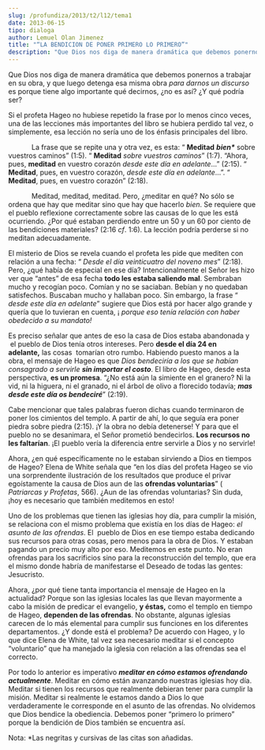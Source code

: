 ```yaml
---
slug: /profundiza/2013/t2/l12/tema1
date: 2013-06-15
tipo: dialoga
author: Lemuel Olan Jimenez
title: "“LA BENDICION DE PONER PRIMERO LO PRIMERO”"
description: "Que Dios nos diga de manera dramática que debemos ponernos a trabajar en su  obra, y que luego detenga esa misma obra para darnos un discurso es porque  tiene algo importante qué decirnos, ¿no es así? ¿Y qué podría ser? Si el  profeta Hageo no hubiese repetido la frase por lo ..."
---
```


Que Dios nos diga de manera dramática que debemos ponernos a trabajar en su obra, y que luego detenga esa misma obra _para darnos un discurso_ es porque tiene algo importante qué decirnos, ¿no es así? ¿Y qué podría ser?

Si el profeta Hageo no hubiese repetido la frase por lo menos cinco veces, una de las lecciones más importantes del libro se hubiera perdido tal vez, o simplemente, esa lección no sería uno de los énfasis principales del libro.

            La frase que se repite una y otra vez, es esta: “ **Meditad** **_bien\*_** sobre vuestros caminos” (1:5). “ **Meditad** _sobre vuestros caminos_” (1:7). “Ahora, pues, **meditad** en vuestro corazón _desde este día en adelante_...” (2:15). “ **Meditad**, pues, en vuestro corazón, _desde este día en adelante_...”. “ **Meditad**, pues, en vuestro corazón” (2:18).

            Meditad, meditad, meditad. Pero, ¿meditar en qué? No sólo se ordena que hay que meditar sino que hay que hacerlo _bien_. Se requiere que el pueblo reflexione correctamente sobre las causas de lo que les está ocurriendo. ¿Por qué estaban perdiendo entre un 50 y un 60 por ciento de las bendiciones materiales? (2:16 _cf_. 1:6). La lección podría perderse si no meditan adecuadamente.

El misterio de Dios se revela cuando el profeta les pide que mediten con relación a una fecha: “ _Desde el día veinticuatro del noveno mes_” (2:18). Pero, ¿qué había de especial en ese día? Intencionalmente el Señor les hizo ver que “antes” de esa fecha **todo les estaba saliendo mal**. Sembraban mucho y recogían poco. Comían y no se saciaban. Bebían y no quedaban satisfechos. Buscaban mucho y hallaban poco. Sin embargo, la frase “ _desde este día en adelante_” sugiere que Dios está por hacer algo grande y quería que lo tuvieran en cuenta, ¡ _porque eso tenía relación con haber obedecido a su mandato!_

Es preciso señalar que antes de eso la casa de Dios estaba abandonada y  el pueblo de Dios tenía otros intereses. Pero **desde el día 24 en adelante,** las cosas  tomarían otro rumbo. Habiendo puesto manos a la obra, el mensaje de Hageo es que _Dios bendeciría a los que se habían consagrado a servirle **sin importar el costo**_. El libro de Hageo, desde esta perspectiva, **es un promesa**. “¿No está aún la simiente en el granero? Ni la vid, ni la higuera, ni el granado, ni el árbol de olivo a florecido todavía; **_mas desde este día os bendeciré_**” (2:19).

Cabe mencionar que tales palabras fueron dichas cuando terminaron de poner los cimientos del templo. A partir de ahí, lo que seguía era poner piedra sobre piedra (2:15). ¡Y la obra no debía detenerse! Y para que el pueblo no se desanimara, el Señor prometió bendecirlos. **Los recursos no les faltarían**. ¡El pueblo vería la diferencia entre servirle a Dios y no servirle!

Ahora, ¿en qué específicamente no le estaban sirviendo a Dios en tiempos de Hageo? Elena de White señala que “en los días del profeta Hageo se vio una sorprendente ilustración de los resultados que produce el privar egoístamente la causa de Dios aun de las **ofrendas voluntarias**” ( _Patriarcas y Profetas_, 566). ¿Aun de las ofrendas voluntarias? Sin duda, ¡hoy es necesario que también meditemos en esto!

Uno de los problemas que tienen las iglesias hoy día, para cumplir la misión, se relaciona con el mismo problema que existía en los días de Hageo: _el asunto de las ofrendas_. El  pueblo de Dios en ese tiempo estaba dedicando sus recursos para otras cosas, pero menos para la obra de Dios. Y estaban pagando un precio muy alto por eso. Meditemos en este punto. No eran ofrendas para los sacrificios sino para la reconstrucción del templo, que era el mismo donde habría de manifestarse el Deseado de todas las gentes: Jesucristo.

Ahora, ¿por qué tiene tanta importancia el mensaje de Hageo en la actualidad? Porque son las iglesias locales las que llevan mayormente a cabo la misión de predicar el evangelio, **y éstas,** como el templo en tiempo de Hageo, **dependen de las ofrendas**. No obstante, algunas iglesias carecen de lo más elemental para cumplir sus funciones en los diferentes departamentos. ¿Y donde está el problema? De acuerdo con Hageo, y lo que dice Elena de White, tal vez sea necesario meditar si el concepto “voluntario” que ha manejado la iglesia con relación a las ofrendas sea el correcto.

Por todo lo anterior es imperativo **_meditar en cómo estamos ofrendando actualmente_**. Meditar en cómo están avanzando nuestras iglesias hoy día. Meditar si tienen los recursos que realmente debieran tener para cumplir la misión. Meditar si realmente le estamos dando a Dios lo que verdaderamente le corresponde en el asunto de las ofrendas. No olvidemos que Dios bendice la obediencia. Debemos poner “primero lo primero” porque la bendición de Dios también se encuentra así.

Nota: \*Las negritas y cursivas de las citas son añadidas.
